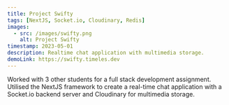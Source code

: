 ```yaml
---
title: Project Swifty
tags: [NextJS, Socket.io, Cloudinary, Redis]
images:
  - src: /images/swifty.png
    alt: Project Swifty
timestamp: 2023-05-01
description: Realtime chat application with multimedia storage.
demoLink: https://swifty.timeles.dev
---
```


Worked with 3 other students for a full stack development assignment. Utilised the NextJS framework to create a real-time chat application with a Socket.io backend server and Cloudinary for multimedia storage.